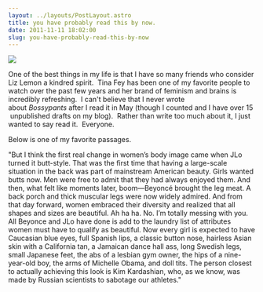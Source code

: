 ```yaml
---
layout: ../layouts/PostLayout.astro
title: you have probably read this by now.
date: 2011-11-11 18:02:00
slug: you-have-probably-read-this-by-now
---
```


  

[![](http://wereadtoknow.files.wordpress.com/2011/04/blog-bossypants1.jpg)](http://wereadtoknow.files.wordpress.com/2011/04/blog-bossypants1.jpg)

One of the best things in my life is that I have so many friends who consider Liz Lemon a kindred spirit.  Tina Fey has been one of my favorite people to watch over the past few years and her brand of feminism and brains is incredibly refreshing.  I can't believe that I never wrote about _Bossypants_ after I read it in May (though I counted and I have over 15  unpublished drafts on my blog).  Rather than write too much about it, I just wanted to say read it.  Everyone.  

  

Below is one of my favorite passages.  

  

"But I think the first real change in women’s body image came when JLo turned it butt-style. That was the first time that having a large-scale situation in the back was part of mainstream American beauty. Girls wanted butts now. Men were free to admit that they had always enjoyed them. And then, what felt like moments later, boom—Beyoncé brought the leg meat. A back porch and thick muscular legs were now widely admired. And from that day forward, women embraced their diversity and realized that all shapes and sizes are beautiful. Ah ha ha. No. I’m totally messing with you. All Beyonce and JLo have done is add to the laundry list of attributes women must have to qualify as beautiful. Now every girl is expected to have Caucasian blue eyes, full Spanish lips, a classic button nose, hairless Asian skin with a California tan, a Jamaican dance hall ass, long Swedish legs, small Japanese feet, the abs of a lesbian gym owner, the hips of a nine-year-old boy, the arms of Michelle Obama, and doll tits. The person closest to actually achieving this look is Kim Kardashian, who, as we know, was made by Russian scientists to sabotage our athletes."